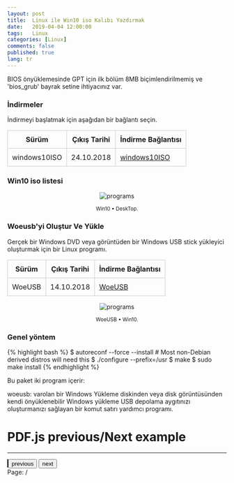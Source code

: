 ```yaml
---
layout: post
title:  Linux ile Win10 iso Kalıbı Yazdırmak
date:   2019-04-04 12:00:00
tags:   Linux
categories: [Linux]
comments: false
published: true
lang: tr
---
```


<link rel="stylesheet" href="https://maxcdn.bootstrapcdn.com/bootstrap/3.3.7/css/bootstrap.min.css">
<!-- Opsiyonel tema -->
<link rel="stylesheet" href="https://maxcdn.bootstrapcdn.com/bootstrap/3.3.7/css/bootstrap-theme.min.css">


BIOS önyüklemesinde GPT için ilk bölüm 8MB biçimlendirilmemiş ve 'bios_grub' bayrak setine ihtiyacınız var.


### İndirmeler

İndirmeyi başlatmak için aşağıdan bir bağlantı seçin. 


| Sürüm                  |  Çıkış Tarihi |  İndirme Bağlantısı |
|------------------------|---------------|---------------------|
| windows10ISO         |  24.10.2018   |  [windows10ISO](https://www.microsoft.com/TR-TR/software-download/windows10ISO)|




### Win10 iso listesi

<div class='pull-right alert alert-warning' style="margin: 15px; text-align: center;">
  <img src="{{ site.baseurl }}/assets/usbwriter/woeusb.png" alt="programs" class="resize" />
  <p><small>Win10 &bull; DeskTop.</small></p>
</div>



### Woeusb'yi Oluştur Ve Yükle

Gerçek bir Windows DVD veya görüntüden bir Windows USB stick yükleyici oluşturmak için bir Linux programı.


| Sürüm                  |  Çıkış Tarihi |  İndirme Bağlantısı |
|------------------------|---------------|---------------------|
| WoeUSB         |  14.10.2018   |  [WoeUSB](https://github.com/slacka/WoeUSB)|




<div class='pull-right alert alert-warning' style="margin: 15px; text-align: center;">
  <img src="https://raw.githubusercontent.com/slacka/WoeUSB/master/dev/woeusbgui-screenshot.png" alt="programs" class="resize" />
  <p><small>WoeUSB &bull; Win10.</small></p>
</div>

### Genel yöntem

{% highlight bash %}
$ autoreconf --force --install # Most non-Debian derived distros will need this
$ ./configure --prefix=/usr
$ make
$ sudo make install
{% endhighlight %}


Bu paket iki program içerir:

woeusb: varolan bir Windows Yükleme diskinden veya disk görüntüsünden kendi önyüklenebilir Windows yükleme USB depolama aygıtınızı oluşturmanızı sağlayan bir komut satırı yardımcı programı.

<style>
img.resize {
  max-width:100%;
  max-height:100%;
}
</style>
 

<html>
        <title>Table Example</title>
        <style>
            table {
                border-collapse: collapse;
                width: 100%;
            }
            th, td {
                border: 1px solid #ccc;
                padding: 10px;
            }
            table.alt tr:nth-child(even) {
                background-color: #eee;
            }
            table.alt tr:nth-child(odd) {
                background-color: #fff;
            }            
        </style>
 </html> 

<script src="https://ajax.googleapis.com/ajax/libs/jquery/1.11.2/jquery.min.js"></script> 
<script src="https://maxcdn.bootstrapcdn.com/bootstrap/3.3.7/js/bootstrap.min.js"></script>


 
<script src="http://mozilla.github.io/pdf.js/build/pdf.js"></script>


<body>
<h1>PDF.js previous/Next example</h1>

<div>
<hr/>
	<canvas id="live-canvas"></canvas>
  <button id="prevlive">previous</button>
  <button id="livenext">next</button>
<br/>
	<span>Page: <span id="live_number"></span> / <span id="total_count"></span></span>
</div>
</body>

<script>
var pdfurl = 'http://cdn.mozilla.net/pdfjs/tracemonkey.pdf';
PDFJS.workerSrc = 'http://mozilla.github.io/pdf.js/build/pdf.worker.js';

var livePdf = null,
pdfnumber = 1,
pageRendering = false,
nympsystem = null,
scale = 0.8,
canvas = document.getElementById('live-canvas'),
ctx = canvas.getContext('2d');

function renderPage(number) {
  pageRendering = true;
  livePdf.getPage(number).then(function(page) {
    var viewport = page.getViewport(scale);
    canvas.height = viewport.height;
    canvas.width = viewport.width;

    var renderContext = {
      canvasContext: ctx,
      viewport: viewport
    };
    var renderTask = page.render(renderContext);

    renderTask.promise.then(function() {
      pageRendering = false;
      if (nympsystem !== null) {
        renderPage(nympsystem);
        nympsystem = null;
      }
    });
  });

  document.getElementById('live_number').textContent = pdfnumber;
}

function queueRenderPage(number) {
  if (pageRendering) {
    nympsystem = number;
  } else {
    renderPage(number);
  }
}

function onprevlivePage() {
  if (pdfnumber <= 1) {
    return;
  }
  pdfnumber--;
  queueRenderPage(pdfnumber);
}
document.getElementById('prevlive').addEventListener('click', onprevlivePage);

function livelivenextPage() {
  if (pdfnumber >= livePdf.numberPages) {
    return;
  }
  pdfnumber++;
  queueRenderPage(pdfnumber);
}
document.getElementById('livenext').addEventListener('click', livelivenextPage);

PDFJS.getDocument(pdfurl).then(function(livePdf_) {
  livePdf = livePdf_;
  document.getElementById('total_count').textContent = livePdf.numberPages;

  renderPage(pdfnumber);
});
</script>
<style>
#live-canvas {
  border:1px solid black;
}
</style>





<a href="#" id="live-back-top" title="Back to top">↑</a>


<script>
if ($('#live-back-top').length) {
    var scrollTrigger = 100, // px
        backToTop = function () {
            var scrollTop = $(window).scrollTop();
            if (scrollTop > scrollTrigger) {
                $('#live-back-top').addClass('show');
            } else {
                $('#live-back-top').removeClass('show');
            }
        };
    backToTop();
    $(window).on('scroll', function () {
        backToTop();
    });
    $('#live-back-top').on('click', function (e) {
        e.preventDefault();
        $('html,body').animate({
            scrollTop: 0
        }, 700);
    });
}
</script>

<style>
#live-back-top {
    position: fixed;
    bottom: 40px;
    right: 40px;
    z-index: 9999;
    width: 32px;
    height: 32px;
    text-align: center;
    line-height: 30px;
    background: #f5f5f5;
    color: #444;
    cursor: pointer;
    border: 0;
    border-radius: 2px;
    text-decoration: none;
    transition: opacity 0.2s ease-out;
    opacity: 0;
}
#live-back-top:hover {
    background: #e9ebec;
}
#live-back-top.show {
    opacity: 1;
}
#content {
    height: 2000px;
}

</style>








